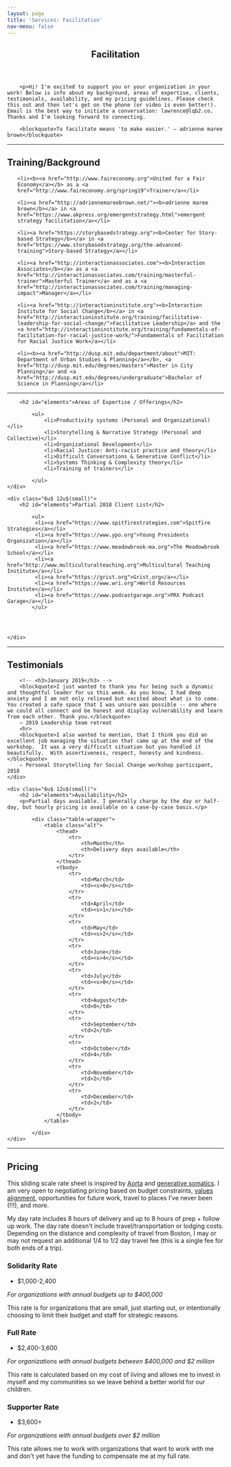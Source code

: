 ```yaml
---
layout: page
title: 'Services: Facilitation'
nav-menu: false
---
```


<!-- Main -->
<div id="main" class="alt">

<!-- One -->
<section id="one">
	<div class="inner">
		<header class="major">
			<h1>Facilitation</h1>
		</header>
		



		<p>Hi! I'm excited to support you or your organization in your work! Below is info about my background, areas of expertise, clients, testimonials, availability, and my pricing guidelines. Please check this out and then let's get on the phone (or video is even better!). Email is the best way to initiate a conversation: lawrence@lqb2.co. Thanks and I'm looking forward to connecting. 

		<blockquote>To facilitate means 'to make easier.' — adrienne maree brown</blockquote>

<hr class="major" />

<!-- Elements -->
<h2 id="elements">Training/Background</h2>



<ul>
	
	<li><b><a href="http://www.faireconomy.org">United for a Fair Economy</a></b> as a <a href="http://www.faireconomy.org/spring19">Trainer</a></li>
	
	<li><a href="http://adriennemareebrown.net/"><b>adrienne maree brown</b></a> in <a href="https://www.akpress.org/emergentstrategy.html">emergent strategy facilitation</a></li>
	
	<li><a href="https://storybasedstrategy.org"><b>Center for Story-based Strategy</b></a> in <a href="https://www.storybasedstrategy.org/the-advanced-training">Story-based Strategy</a></li>
	
	<li><a href="http://interactionassociates.com"><b>Interaction Associates</b></a> as a <a href="http://interactionassociates.com/training/masterful-trainer">Masterful Trainer</a> and as a <a href="http://interactionassociates.com/training/managing-impact">Manager</a></li>

	<li><a href="http://interactioninstitute.org"><b>Interaction Institute for Social Change</b></a> in <a href="http://interactioninstitute.org/training/facilitative-leadership-for-social-change/">Facilitative Leadership</a> and the <a href="http://interactioninstitute.org/training/fundamentals-of-facilitation-for-racial-justice-work/">Fundamentals of Facilitation for Racial Justice Work</a></li>
	
	<li><b><a href="http://dusp.mit.edu/department/about">MIT: Department of Urban Studies & Planning</a></b>, <a href="http://dusp.mit.edu/degrees/masters">Master in City Planning</a> and <a href="http://dusp.mit.edu/degrees/undergraduate">Bachelor of Science in Planning</a></li>
</ul>



<hr class="major" />

<div class="row">
	<div class="6u 12u$(small)">
		<!-- <h2 id="content">Testimonials</h2> -->

		<h2 id="elements">Areas of Expertise / Offerings</h2>

			<ul>
				<li>Productivity systems (Personal and Organizational)</li>
				<li>Storytelling & Narrative Strategy (Personal and Collective)</li>
				<li>Organizational Development</li>
				<li>Racial Justice: Anti-racist practice and theory</li>
				<li>Difficult Conversations & Generative Conflict</li>
				<li>Systems Thinking & Complexity theory</li>
				<li>Training of trainers</li>
				
			</ul>
	</div>

	<div class="6u$ 12u$(small)">
		<h2 id="elements">Partial 2018 Client List</h2>

			<ul>
			 <li><a href="https://www.spitfirestrategies.com">Spitfire Strategies</a></li>
			 <li><a href="https://www.ypo.org">Young Presidents Organization</a></li>
			 <li><a href="https://www.meadowbrook-ma.org">The Meadowbrook School</a></li>
			 <li><a href="http://www.multiculturalteaching.org">Multicultural Teaching Institute</a></li>
			 <li><a href="https://grist.org">Grist.org</a></li>
			 <li><a href="https://www.wri.org">World Resources Institute</a></li>
			 <li><a href="https://www.podcastgarage.org">PRX Podcast Garage</a></li>
			</ul>

			

			
	</div>

	

</div>
<hr>





<!-- <h2 id="content">Testimonials</h2> -->
<!-- <p></p> -->

<div class="row">
	<div class="6u 12u$(small)">
		<h2 id="content">Testimonials</h2>

		<!-- <h3>January 2019</h3> -->
		<blockquote>I just wanted to thank you for being such a dynamic and thoughtful leader for us this week. As you know, I had deep anxiety and I am not only relieved but excited about what is to come. You created a safe space that I was unsure was possible -- one where we could all connect and be honest and display vulnerability and learn from each other. Thank you.</blockquote>
		– 2019 Leadership team retreat
		<hr> 
		<blockquote>I also wanted to mention, that I think you did an excellent job managing the situation that came up at the end of the workshop.  It was a very difficult situation but you handled it beautifully.  With assertiveness, respect, honesty and kindness.</blockquote>
		— Personal Storytelling for Social Change workshop participant, 2018
	</div>

	<div class="6u$ 12u$(small)">
		<h2 id="elements">Availability</h2>
		<p>Partial days available. I generally charge by the day or half-day, but hourly pricing is available on a case-by-case basis.</p>

			<div class="table-wrapper">
				<table class="alt">
					<thead>
						<tr>
							<th>Month</th>
							<th>Delivery days available</th>
						</tr>
					</thead>
					<tbody>
						<tr>
							<td>March</td>
							<td><s>0</s></td>
						</tr>
						<tr>
							<td>April</td>
							<td><s>1</s></td>
						</tr>
						<tr>
							<td>May</td>
							<td><s>2</s></td>
						</tr>
						<tr>
							<td>June</td>
							<td><s>4</s></td>
						</tr>
						<tr>
							<td>July</td>
							<td><s>0</s></td>
						</tr>
						<tr>
							<td>August</td>
							<td>0</td>
						</tr>
						<tr>
							<td>September</td>
							<td>2</td>
						</tr>
						<tr>
							<td>October</td>
							<td>4</td>
						</tr>
						<tr>
							<td>November</td>
							<td>2</td>
						</tr>
						<tr>
							<td>December</td>
							<td>2</td>
						</tr>
					</tbody>
				</table>
						
			</div>
	</div>
</div>

<hr class="major" />




<!-- Content -->
<h2 id="content">Pricing</h2>
<p>
	This sliding scale rate sheet is inspired by <a href="http://aorta.coop/rates/">Aorta</a> and <a href="https://docs.google.com/document/d/1eiT7EbIf300i_iTJtfzi7aoXUuvSj9hXJVWNG-NRiuo/edit">generative somatics</a>. I am very open to negotiating pricing based on budget constraints, <a href="http://www.lawrencebarrinerii.com/vision" target="_blank">values alignment</a>, opportunities for future work, travel to places I've never been (!!!), and more. 
</p>
<p>My day rate includes 8 hours of delivery and up to 8 hours of prep + follow up work. The day rate doesn't include travel/transportation or lodging costs. Depending on the distance and complexity of travel from Boston, I may or may not request an additional 1/4 to 1/2 day travel fee (this is a single fee for both ends of a trip).</p>
<div class="row">
	<div class="4u 12u$(medium)">
		<h3>Solidarity Rate</h3>
		<ul class="actions">
			<li><span class="button special disabled">$1,000-2,400</span></li>
		</ul>
		<p><i>For organizations with annual budgets up to $400,000</i></p>
		<p>This rate is for organizations that are small, just starting out, or intentionally choosing to limit their budget and staff for strategic reasons.</p>
	</div>
	<div class="4u 12u$(medium)">
		<h3>Full Rate</h3>
		<ul class="actions">
			<li><span class="button special">$2,400-3,600</span></li>
		</ul>
		<p><i>For organizations with annual budgets between $400,000 and $2 million</i></p>
		<p>This rate is calculated based on my cost of living and allows me to invest in myself and my communities so we leave behind a better world for our children. </p>
	</div>
	<div class="4u$ 12u$(medium)">
		<h3>Supporter Rate</h3>
		<ul class="actions">
			<li><span class="button special disabled">$3,600+</span></li>
		</ul>
		<p><i>For organizations with annual budgets over $2 million</i></p>
		<p>This rate allows me to work with organizations that want to work with me and don't yet have the funding to compensate me at my full rate.</p>
	</div>
</div>

	


